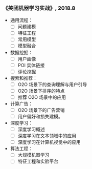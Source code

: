 ### 《美团机器学习实战》, 2018.8

- 通用流程：
	- [ ] 问题建模
	- [ ] 特征工程
	- [ ] 常用模型
	- [ ] 模型融合
- 数据挖掘：
	- [ ] 用户画像
	- [ ] POI 实体链接
	- [ ] 评论挖掘
- 搜索和推荐：
	- [ ] O2O 场景下的查询理解与用户引导
	- [ ] O2O 场景下排序的特点
	- [ ] 推荐 O2O 场景中的应用
- 计算广告：
	- [ ] O2O 场景下的广告营销
	- [ ] 用户偏好和损失建模。
- 深度学习：
	- [ ] 深度学习概述
	- [ ] 深度学习在文本领域中的应用
	- [ ] 深度学习在计算机视觉中的应用
- 算法工程：
	- [ ] 大规模机器学习
	- [ ] 特征工程和实验平台